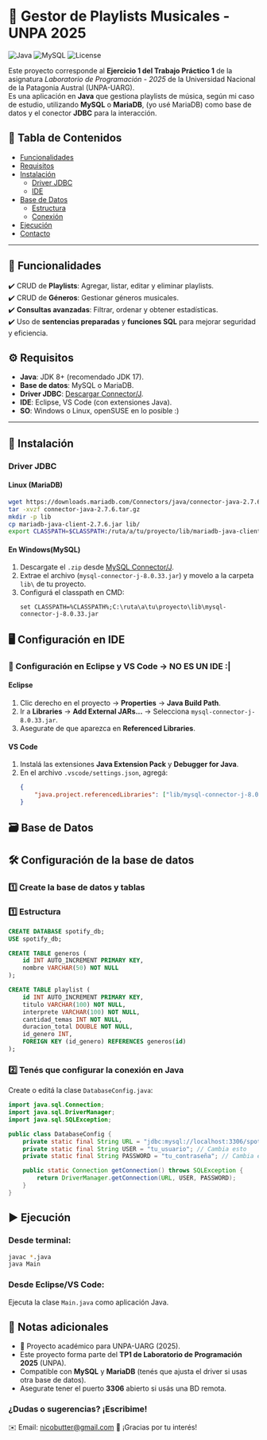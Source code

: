 # 🎵 Gestor de Playlists Musicales - UNPA 2025 

![Java](https://img.shields.io/badge/Java-JDK%2017%2B-blue)
![MySQL](https://img.shields.io/badge/DB-MySQL%20%7C%20MariaDB-orange)
![License](https://img.shields.io/badge/License-MIT-green)

Este proyecto corresponde al **Ejercicio 1 del Trabajo Práctico 1** de la asignatura *Laboratorio de Programación - 2025* de la Universidad Nacional de la Patagonia Austral (UNPA-UARG).  
Es una aplicación en **Java** que gestiona playlists de música, según mi caso de estudio, utilizando **MySQL** o **MariaDB**, (yo usé MariaDB) como base de datos y el conector **JDBC** para la interacción.

## 📌 Tabla de Contenidos  
- [Funcionalidades](#-funcionalidades)  
- [Requisitos](#%EF%B8%8F-requisitos)  
- [Instalación](#-instalación)  
  - [Driver JDBC](#driver-jdbc)  
  - [IDE](#-configuración-en-ide)  
- [Base de Datos](#-base-de-datos)  
  - [Estructura](#1-estructura-de-la-base-de-datos)  
  - [Conexión](#2-configuración-en-java)  
- [Ejecución](#-ejecución)  
- [Contacto](#-contacto)  

---

## 📌 Funcionalidades

✔️ CRUD de **Playlists**: Agregar, listar, editar y eliminar playlists.  
✔️ CRUD de **Géneros**: Gestionar géneros musicales.  
✔️ **Consultas avanzadas**: Filtrar, ordenar y obtener estadísticas.  
✔️ Uso de **sentencias preparadas** y **funciones SQL** para mejorar seguridad y eficiencia.  

## ⚙️ Requisitos  
- **Java**: JDK 8+ (recomendado JDK 17).  
- **Base de datos**: MySQL o MariaDB.  
- **Driver JDBC**: [Descargar Connector/J](https://dev.mysql.com/downloads/connector/j/).  
- **IDE**: Eclipse, VS Code (con extensiones Java).  
- **SO**: Windows o Linux, openSUSE en lo posible :)

---

## 🔧 Instalación  

### Driver JDBC  
#### Linux (MariaDB)  

```bash
wget https://downloads.mariadb.com/Connectors/java/connector-java-2.7.6.tar.gz
tar -xvzf connector-java-2.7.6.tar.gz
mkdir -p lib
cp mariadb-java-client-2.7.6.jar lib/
export CLASSPATH=$CLASSPATH:/ruta/a/tu/proyecto/lib/mariadb-java-client-2.7.6.jar
```

#### En **Windows**(MySQL)

1. Descargate el `.zip` desde [MySQL Connector/J](https://dev.mysql.com/downloads/connector/j/).  
2. Extrae el archivo (`mysql-connector-j-8.0.33.jar`) y movelo a la carpeta `lib\` de tu proyecto.  
3. Configurá el classpath en CMD:  
   ```batch
   set CLASSPATH=%CLASSPATH%;C:\ruta\a\tu\proyecto\lib\mysql-connector-j-8.0.33.jar
   ```

## 🖥️ Configuración en IDE

### 🔹 Configuración en Eclipse y VS Code -> NO ES UN IDE :|

#### **Eclipse**
1. Clic derecho en el proyecto → **Properties** → **Java Build Path**.  
2. Ir a **Libraries** → **Add External JARs...** → Selecciona `mysql-connector-j-8.0.33.jar`.  
3. Asegurate de que aparezca en **Referenced Libraries**.

#### **VS Code**
1. Instalá las extensiones **Java Extension Pack** y **Debugger for Java**.  
2. En el archivo `.vscode/settings.json`, agregá:
   ```json
   {
       "java.project.referencedLibraries": ["lib/mysql-connector-j-8.0.33.jar"]
   }
   ```

## 🗃️ Base de Datos

## 🛠 Configuración de la base de datos

### **1️⃣ Create la base de datos y tablas**

### 1️⃣ Estructura


```sql
CREATE DATABASE spotify_db;
USE spotify_db;

CREATE TABLE generos (
    id INT AUTO_INCREMENT PRIMARY KEY,
    nombre VARCHAR(50) NOT NULL
);

CREATE TABLE playlist (
    id INT AUTO_INCREMENT PRIMARY KEY,
    titulo VARCHAR(100) NOT NULL,
    interprete VARCHAR(100) NOT NULL,
    cantidad_temas INT NOT NULL,
    duracion_total DOUBLE NOT NULL,
    id_genero INT,
    FOREIGN KEY (id_genero) REFERENCES generos(id)
);
```

### **2️⃣ Tenés que configurar la conexión en Java**

Create o editá la clase `DatabaseConfig.java`:

```java
import java.sql.Connection;
import java.sql.DriverManager;
import java.sql.SQLException;

public class DatabaseConfig {
    private static final String URL = "jdbc:mysql://localhost:3306/spotify_db";
    private static final String USER = "tu_usuario"; // Cambia esto
    private static final String PASSWORD = "tu_contraseña"; // Cambia esto

    public static Connection getConnection() throws SQLException {
        return DriverManager.getConnection(URL, USER, PASSWORD);
    }
}
```

## ▶️ Ejecución

### Desde **terminal**:
```bash
javac *.java
java Main
```

### Desde **Eclipse/VS Code**:
Ejecuta la clase `Main.java` como aplicación Java.

## 📢 Notas adicionales

- 📅 Proyecto académico para UNPA-UARG (2025).
- Este proyecto forma parte del **TP1 de Laboratorio de Programación 2025** (UNPA).  
- Compatible con **MySQL** y **MariaDB** (tenés que ajusta el driver si usas otra base de datos).  
- Asegurate tener el puerto **3306** abierto si usás una BD remota.  

### ¿Dudas o sugerencias? ¡Escribime!

✉️ Email: nicobutter@gmail.com
🚀 ¡Gracias por tu interés!
